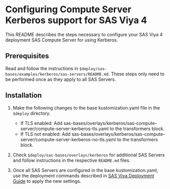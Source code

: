 # Configuring Compute Server Kerberos support for SAS Viya 4

This README describes the steps necessary to configure your SAS Viya 4 deployment SAS Compute Server for
using Kerberos.

## Prerequisites

Read and follow the instructions in ```$deploy/sas-bases/examples/kerberos/sas-servers/README.md```.  These steps only need to be performed once as they apply to all SAS Servers.

## Installation

1. Make the following changes to the base kustomization.yaml file in the ```$deploy``` directory.
    * If TLS enabled: Add sas-bases/overlays/kerberos/sas-compute-server/compute-server-kerberos-tls.yaml to the transformers block.
    * If TLS not enabled: Add sas-bases/overlays/kerberos/sas-compute-server/compute-server-kerberos-no-tls.yaml to the transformers block.
1. Check ```$deploy/sas-bases/overlays/kerberos``` for additional SAS Servers and follow instructions in the respective ```README.md``` files.

1. Once all SAS Servers are configured in the base kustomization.yaml, use the deployment commands described in [SAS Viya Deployment Guide](http://documentation.sas.com/?cdcId=itopscdc&cdcVersion=default&docsetId=dplyml0phy0dkr&docsetTarget=titlepage.htm) to apply the new settings.